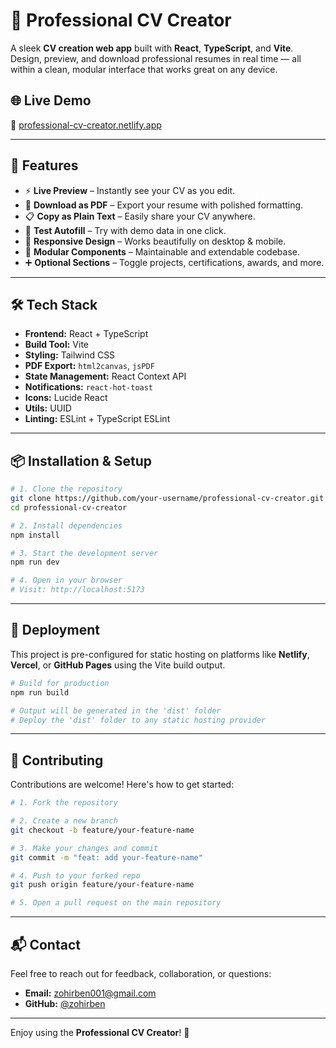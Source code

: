 # 💼 Professional CV Creator

A sleek **CV creation web app** built with **React**, **TypeScript**, and **Vite**. Design, preview, and download professional resumes in real time — all within a clean, modular interface that works great on any device.

## 🌐 Live Demo  
🔗 <a href="https://lively-frangipane-8dc88b.netlify.app" target="_blank" rel="noopener noreferrer">professional-cv-creator.netlify.app</a>

---

## 🚀 Features

- ⚡ **Live Preview** – Instantly see your CV as you edit.
- 🧾 **Download as PDF** – Export your resume with polished formatting.
- 📋 **Copy as Plain Text** – Easily share your CV anywhere.
- 🧪 **Test Autofill** – Try with demo data in one click.
- 📱 **Responsive Design** – Works beautifully on desktop & mobile.
- 🧩 **Modular Components** – Maintainable and extendable codebase.
- ➕ **Optional Sections** – Toggle projects, certifications, awards, and more.

---

## 🛠️ Tech Stack

- **Frontend:** React + TypeScript  
- **Build Tool:** Vite  
- **Styling:** Tailwind CSS  
- **PDF Export:** `html2canvas`, `jsPDF`  
- **State Management:** React Context API  
- **Notifications:** `react-hot-toast`  
- **Icons:** Lucide React  
- **Utils:** UUID  
- **Linting:** ESLint + TypeScript ESLint  

---

## 📦 Installation & Setup

```bash
# 1. Clone the repository
git clone https://github.com/your-username/professional-cv-creator.git
cd professional-cv-creator

# 2. Install dependencies
npm install

# 3. Start the development server
npm run dev

# 4. Open in your browser
# Visit: http://localhost:5173
```

---

## 🚢 Deployment

This project is pre-configured for static hosting on platforms like **Netlify**, **Vercel**, or **GitHub Pages** using the Vite build output.

```bash
# Build for production
npm run build

# Output will be generated in the 'dist' folder
# Deploy the 'dist' folder to any static hosting provider
```

---

## 🤝 Contributing

Contributions are welcome! Here's how to get started:

```bash
# 1. Fork the repository

# 2. Create a new branch
git checkout -b feature/your-feature-name

# 3. Make your changes and commit
git commit -m "feat: add your-feature-name"

# 4. Push to your forked repo
git push origin feature/your-feature-name

# 5. Open a pull request on the main repository
```

---

## 📬 Contact

Feel free to reach out for feedback, collaboration, or questions:

- **Email:** [zohirben001@gmail.com](mailto:zohirben001.com)  
- **GitHub:** [@zohirben](https://github.com/zohirben)

---

Enjoy using the **Professional CV Creator**! 🎉
